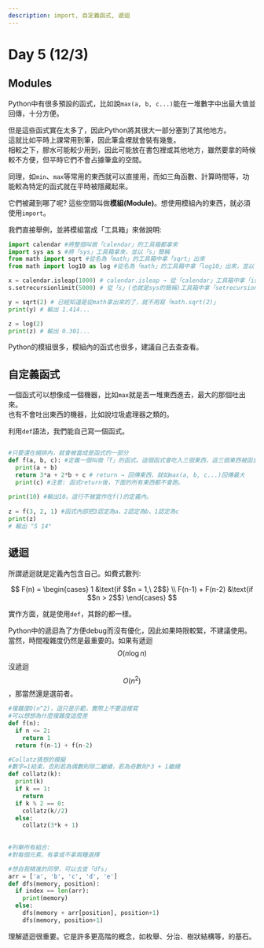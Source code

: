 ```yaml
---
description: import, 自定義函式, 遞迴
---
```


# Day 5 (12/3)

## Modules

Python中有很多預設的函式，比如說`max(a, b, c...)`能在一堆數字中出最大值並回傳，十分方便。

但是這些函式實在太多了，因此Python將其很大一部分塞到了其他地方。\
這就比如平時上課常用到筆，因此筆盒裡就會裝有幾隻。\
相較之下，膠水可能較少用到，因此可能放在書包裡或其他地方，雖然要拿的時候較不方便，但平時它們不會占據筆盒的空間。

同理，如`min`、`max`等常用的東西就可以直接用，而如三角函數、計算時間等，功能較為特定的函式就在平時被隱藏起來。

它們被藏到哪了呢? 這些空間叫做**模組(Module)**。想使用模組內的東西，就必須使用`import`。

我們直接舉例，並將模組當成「工具箱」來做說明:

```python
import calendar #將整個叫做「calendar」的工具箱都拿來
import sys as s #將「sys」工具箱拿來，並以「s」簡稱
from math import sqrt #從名為「math」的工具箱中拿「sqrt」出來
from math import log10 as log #從名為「math」的工具箱中拿「log10」出來，並以「log」簡稱

x = calendar.isleap(1000) # calendar.isleap → 從「calendar」工具箱中拿「isleap」來用
s.setrecursionlimit(5000) # 從「s」(也就是sys的簡稱)工具箱中拿「setrecursionlimit」來用

y = sqrt(2) # 已經知道是從math拿出來的了，就不用寫「math.sqrt(2)」
print(y) # 輸出 1.414...

z = log(2)
print(z) # 輸出 0.301...
```

Python的模組很多，模組內的函式也很多，建議自己去查查看。

## 自定義函式

一個函式可以想像成一個機器，比如`max`就是丟一堆東西進去，最大的那個吐出來。\
也有不會吐出東西的機器，比如說垃圾處理器之類的。

利用`def`語法，我們能自己寫一個函式。

```python

#只要還在縮排內，就會被當成是函式的一部分
def f(a, b, c): #定義一個叫做「f」的函式。這個函式會吃入三個東西，這三個東西被函式分別認定為「a」、「b」、「c」
  print(a + b)
  return 3*a + 2*b + c # return → 回傳東西，就如max(a, b, c...)回傳最大
  print(c) #注意: 函式return後，下面的所有東西都不會跑。
  
print(10) #輸出10。這行不被當作在f()的定義內。
  
z = f(3, 2, 1) #函式內部把3認定為a、2認定為b、1認定為c
print(z)
# 輸出 "5 14"
```

## 遞迴

所謂遞迴就是定義內包含自己。如費式數列:

$$ 
F(n) = 
\begin{cases}
  1               &\text{if $$n = 1,\ 2$$} \\
  F(n-1) + F(n-2) &\text{if $$n > 2$$}
\end{cases} 
$$

實作方面，就是使用`def`，其餘的都一樣。

Python中的遞迴為了方便debug而沒有優化，因此如果時限較緊，不建議使用。\
當然，時間複雜度仍然是最重要的。如果有遞迴 $$O(n \log n)$$ 沒遞迴 $$O(n^2)$$，那當然還是選前者。

```python
#複雜度O(n^2)，這只是示範，實際上不要這樣寫
#可以想想為什麼複雜度這麼差
def f(n):
  if n <= 2:
    return 1
  return f(n-1) + f(n-2)

#Collatz猜想的模擬
#數字=1結束，否則若為偶數則除二繼續，若為奇數則*3 + 1繼續
def collatz(k):
  print(k)
  if k == 1: 
    return
  if k % 2 == 0:
    collatz(k//2)
  else:
    collatz(3*k + 1)
    
    
#列舉所有組合:
#對每個元素，有拿或不拿兩種選擇

#想自我精進的同學，可以去查「dfs」
arr = ['a', 'b', 'c', 'd', 'e']
def dfs(memory, position):
  if index == len(arr):
    print(memory)
  else:
    dfs(memory + arr[position], position+1)
    dfs(memory, position+1)
```

理解遞迴很重要。它是許多更高階的概念，如枚舉、分治、樹狀結構等，的基石。
